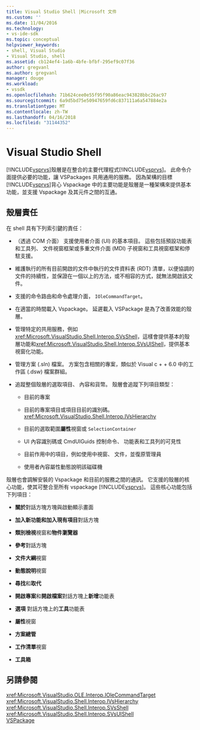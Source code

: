 ```yaml
---
title: Visual Studio Shell |Microsoft 文件
ms.custom: ''
ms.date: 11/04/2016
ms.technology:
- vs-ide-sdk
ms.topic: conceptual
helpviewer_keywords:
- shell, Visual Studio
- Visual Studio, shell
ms.assetid: cb124ef4-1a6b-4bfe-bfbf-295ef9c07f36
author: gregvanl
ms.author: gregvanl
manager: douge
ms.workload:
- vssdk
ms.openlocfilehash: 71b624cee0e55f95f90a86eac943828bbc26ac97
ms.sourcegitcommit: 6a9d5bd75e50947659fd6c837111a6a547884e2a
ms.translationtype: MT
ms.contentlocale: zh-TW
ms.lasthandoff: 04/16/2018
ms.locfileid: "31144352"
---
```

# <a name="visual-studio-shell"></a>Visual Studio Shell
[!INCLUDE[vsprvs](../../code-quality/includes/vsprvs_md.md)]殼層是在整合的主要代理程式[!INCLUDE[vsprvs](../../code-quality/includes/vsprvs_md.md)]。 此命令介面提供必要的功能，讓 VSPackages 共用通用的服務。 因為架構的目標[!INCLUDE[vsprvs](../../code-quality/includes/vsprvs_md.md)]背心 Vspackage 中的主要功能是殼層是一種架構來提供基本功能，並支援 Vspackage 及其元件之間的互通。  
  
## <a name="shell-responsibilities"></a>殼層責任  
 在 shell 具有下列索引鍵的責任：  
  
-   （透過 COM 介面） 支援使用者介面 (UI) 的基本項目。 這些包括預設功能表和工具列、 文件視窗框架或多重文件介面 (MDI) 子視窗和工具視窗框架和停駐支援。  
  
-   維護執行的所有目前開啟的文件中執行的文件資料表 (RDT) 清單，以便協調的文件的持續性，並保證在一個以上的方法，或不相容的方式，就無法開啟該文件。  
  
-   支援的命令路由和命令處理介面， `IOleCommandTarget`。  
  
-   在適當的時間載入 Vspackage。 延遲載入 VSPackage 是為了改善效能的殼層。  
  
-   管理特定的共用服務，例如<xref:Microsoft.VisualStudio.Shell.Interop.SVsShell>，這樣會提供基本的殼層功能和<xref:Microsoft.VisualStudio.Shell.Interop.SVsUIShell>，提供基本視窗化功能。  
  
-   管理方案 (.sln) 檔案。 方案包含相關的專案，類似於 Visual c + + 6.0 中的工作區 (.dsw) 檔案群組。  
  
-   追蹤整個殼層的選取項目、 內容和貨幣。 殼層會追蹤下列項目類型：  
  
    -   目前的專案  
  
    -   目前的專案項目或項目目前的識別碼。 <xref:Microsoft.VisualStudio.Shell.Interop.IVsHierarchy>  
  
    -   目前的選取範圍**屬性**視窗或 `SelectionContainer`  
  
    -   UI 內容識別碼或 CmdUIGuids 控制命令、 功能表和工具列的可見性  
  
    -   目前作用中的項目，例如使用中視窗、 文件，並復原管理員  
  
    -   使用者內容屬性動態說明該磁碟機  
  
 殼層也會調解安裝的 Vspackage 和目前的服務之間的通訊。 它支援的殼層的核心功能，使其可整合至所有 vspackage [!INCLUDE[vsprvs](../../code-quality/includes/vsprvs_md.md)]。 這些核心功能包括下列項目：  
  
-   **關於**對話方塊方塊與啟動顯示畫面  
  
-   **加入新功能和加入現有項目**對話方塊  
  
-   **類別檢視**視窗和**物件瀏覽器**  
  
-   **參考**對話方塊  
  
-   **文件大綱**視窗  
  
-   **動態說明**視窗  
  
-   **尋找**和**取代**  
  
-   **開啟專案**和**開啟檔案**對話方塊上**新增**功能表  
  
-   **選項** 對話方塊上的**工具**功能表  
  
-   **屬性**視窗  
  
-   **方案總管**  
  
-   **工作清單**視窗  
  
-   **工具箱**  
  
## <a name="see-also"></a>另請參閱  
 <xref:Microsoft.VisualStudio.OLE.Interop.IOleCommandTarget>   
 <xref:Microsoft.VisualStudio.Shell.Interop.IVsHierarchy>   
 <xref:Microsoft.VisualStudio.Shell.Interop.SVsShell>   
 <xref:Microsoft.VisualStudio.Shell.Interop.SVsUIShell>   
 [VSPackage](../../extensibility/internals/vspackages.md)